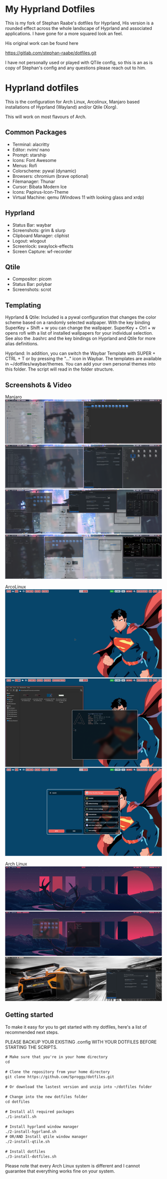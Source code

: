 # My Hyprland Dotfiles

This is my fork of Stephan Raabe's dotfiles for Hyprland, His version is a rounded effect across the whole landscape of Hyprland and associated applications. I have gone for a more squared look an feel.

His original work can be found here

https://gitlab.com/stephan-raabe/dotfiles.git

I have not personally used or played with QTile config, so this is an as is copy of Stephan's config and any questions please reach out to him.

# Hyprland dotfiles

This is the configuration for Arch Linux, Arcolinux, Manjaro based installations of Hyprland (Wayland) and/or Qtile (Xorg).

This will work on most flavours of Arch.


## Common Packages

- Terminal: alacritty
- Editor: nvim/ nano
- Prompt: starship
- Icons: Font Awesome
- Menus: Rofi
- Colorscheme: pywal (dynamic)
- Browsers: chromium (brave optional)
- Filemanager: Thunar
- Cursor: Bibata Modern Ice
- Icons: Papirus-Icon-Theme
- Virtual Machine: qemu (Windows 11 with looking glass and xrdp)

## Hyprland

- Status Bar: waybar
- Screenshots: grim & slurp
- Clipboard Manager: cliphist
- Logout: wlogout
- Screenlock: swaylock-effects
- Screen Capture: wf-recorder

## Qtile

- Compositor: picom
- Status Bar: polybar
- Screenshots: scrot

## Templating

Hyprland & Qtile: Included is a pywal configuration that changes the color scheme based on a randomly selected wallpaper. With the key binding SuperKey + Shift + w you can change the wallpaper. SuperKey + Ctrl + w opens rofi with a list of installed wallpapers for your individual selection. See also the .bashrc and the key bindings on Hyprland and Qtile for more alias definitions.

Hyprland: In addition, you can switch the Waybar Template with SUPER + CTRL + T or by pressing the "..." icon in Waybar. The templates are available in ~/dotfiles/waybar/themes. You can add your own personal themes into this folder. The script will read in the folder structure.

## Screenshots & Video

Manjaro
![Model](https://github.com/Sproggy/dotfiles/blob/main/screenshots/screenshot-20231020-194152.png)
![Model](https://github.com/Sproggy/dotfiles/blob/main/screenshots/screenshot-20231020-194408.png)
![Model](https://github.com/Sproggy/dotfiles/blob/main/screenshots/screenshot-20231020-194623.png)
![Model](https://github.com/Sproggy/dotfiles/blob/main/screenshots/screenshot-20231020-194651.png)

ArcoLinux
![Model](https://github.com/Sproggy/dotfiles/blob/main/screenshots/53256162013_6be4b66963_o.png)
![Model](https://github.com/Sproggy/dotfiles/blob/main/screenshots/53256224204_aaa86aff2e_o.png)
![Model](https://github.com/Sproggy/dotfiles/blob/main/screenshots/53256357675_f6af5c7757_o.png)

Arch Linux
![Model](https://github.com/Sproggy/dotfiles/blob/main/screenshots/screenshot-20231021-163804.png)
![Model](https://github.com/Sproggy/dotfiles/blob/main/screenshots/screenshot-20231021-163834.png)
![Model](https://github.com/Sproggy/dotfiles/blob/main/screenshots/screenshot-20231021-164005.png)


## Getting started

To make it easy for you to get started with my dotfiles, here's a list of recommended next steps.

PLEASE BACKUP YOUR EXISTING .config WITH YOUR DOTFILES BEFORE STARTING THE SCRIPTS.

```
# Make sure that you're in your home directory
cd

# Clone the repository from your home directory
git clone https://github.com/Sproggy/dotfiles.git

# Or download the lastest version and unzip into ~/dotfiles folder

# Change into the new dotfiles folder
cd dotfiles

# Install all required packages
./1-install.sh

# Install hyprland window manager
./2-install-hyprland.sh
# OR/AND Install qtile window manager
./2-install-qtile.sh

# Install dotfiles
./3-install-dotfiles.sh

```
Please note that every Arch Linux system is different and I cannot guarantee that everything works fine on your system.

